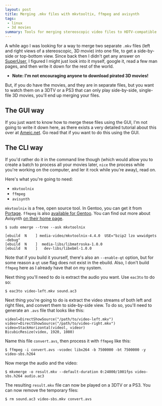 ```yaml
---
layout: post
title: Merging .mkv files with mkvtooltix, ffmpeg and avisynth
tags:
 - linux
 - 3d movies
summary: Tools for merging stereoscopic video files to HDTV-compatible format.
---
```


A while ago I was looking for a way to merge two separate `.mkv` files (left
and right views of a stereoscopic, 3D movie) into one file, to get a
side-by-side or top-bottom view. Since back then I didn't get any answer on
[SuperUser](http://superuser.com/questions/231938/combine-merge-left-right-video-files),
I figured I might just look into it myself, google it, read a few man pages,
and then write it down for the rest of the world.

* **Note: I'm not encouraging anyone to download pirated 3D movies!**

But, if you do have the movies, and they are in separate files, but you want to
watch them on a 3DTV or a PS3 that can only play side-by-side, single-file 3D
movies, you'll end up merging your files.

The GUI way
-----------

If you just want to know how to merge these files using the GUI, I'm not going
to write it down here, as there exists a very detailed tutorial about this over
at [Ameic.net](http://www.ameic.net/blog/archives/22). Go read that if you want
to do this using the GUI.

The CLI way
-----------

If you'd rather do it in the command line though (which would allow you to
create a batch to process all your movies later, `nice` the process while
you're working on the computer, and ler it rock while you're away), read on.

Here's what you're going to need:

* `mkvtoolnix`
* `ffmpeg`
* `avisynth`

`mkvtoolnix` is a free, open source tool. In Gentoo, you can get it from
[Portage](http://gentoo-portage.com/media-video/mkvtoolnix). `ffmpeg` is also
[available for Gentoo](http://gentoo-portage.com/media-video/ffmpeg). You can
find out more about Avisynth [on their home page](www.avisynth.org).

    $ sudo emerge --tree --ask mkvtoolnix

    [ebuild  N    ] media-video/mkvtoolnix-4.4.0  USE="bzip2 lzo wxwidgets -debug"
    [ebuild  N    ]  media-libs/libmatroska-1.0.0
    [ebuild  N    ]   dev-libs/libebml-1.0.0

Note that if you build it yourself, there's also an `--enable-qt` option, but
for some reason a `qt` use flag does not exist in the ebuild. Also, I don't
build `ffmpeg` here as I already have that on my system.

Next thing you'll need to do is extract the audio you want. Use `eac3to` to do
so:

    $ eac3to video-left.mkv sound.ac3

Next thing you're going to do is extract the video streams of both left and
right files, and convert them to side-by-side view. To do so, you'll need to
generate an `.avs` file that looks like this:


    videol=DirectShowSource("/path/to/video-left.mkv")
    videor=DirectShowSource("/path/to/video-right.mkv")
    video=StackHorizontal(videol, videor)
    BicubicResize(video, 1920, 1080)

Name this file `convert.avs`, then process it with `ffmpeg` like this:

    $ ffmpeg -i convert.avs -vcodec libx264 -b 7500000 -bt 7500000 -y video-sbs.h264

Now merge the audio and the video:

    $ mkvmerge -o result.mkv --default-duration 0:24000/1001fps video-sbs.h264 audio.ac3

The resulting `result.mkv` file can now be played on a 3DTV or a PS3. You can
now remove the temporary files:

    $ rm sound.ac3 video-sbs.mkv convert.avs
